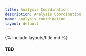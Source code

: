 ```yaml
---
title: Analysis Coordination
description: Analysis Coordination
name: analysis_coordination
layout: default
---
```


{% include layouts/title.md %}

#### TBD
